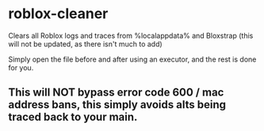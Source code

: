 # roblox-cleaner
Clears all Roblox logs and traces from %localappdata% and Bloxstrap
(this will not be updated, as there isn't much to add)

Simply open the file before and after using an executor, and the rest is done for you.

## This will NOT bypass error code 600 / mac address bans, this simply avoids alts being traced back to your main.
